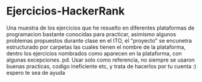 # Ejercicios-HackerRank
Una muestra de los ejercicios que he resuelto en diferentes plataformas de programacion bastante conocidas para practicar, asimismo algunos problemas propuestos durante clase en el ITO, el "proyecto" se encunetra estructurado por carpetas las cuales tienen el nombre de la plataforma, dentro los ejercicios nombrados como aparecen en la plataforma, con algunas excepciones.
pd. Usar solo como referencia, no siempre se usaron buenas practicas, codigo ineficiente etc, y trata de hacerlos por tu cuenta :) espero te sea de ayuda
